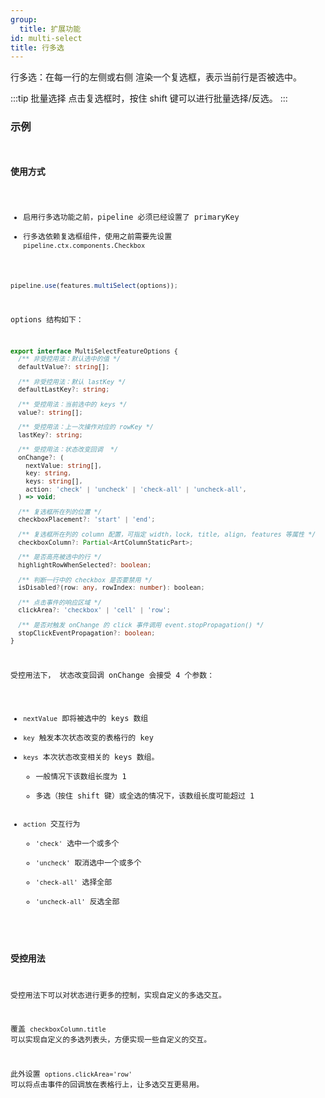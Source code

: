 ```yaml
---
group:
  title: 扩展功能
id: multi-select
title: 行多选
---
```


行多选：在每一行的左侧或右侧 渲染一个复选框，表示当前行是否被选中。

:::tip 批量选择
点击复选框时，按住 shift 键可以进行批量选择/反选。
:::

### 示例

<code
src="../../../../demos/multiSelect.tsx"
/>

### 使用方式

- 启用行多选功能之前，pipeline 必须已经设置了 primaryKey
- 行多选依赖复选框组件，使用之前需要先设置 `pipeline.ctx.components.Checkbox`

```ts
pipeline.use(features.multiSelect(options));
```

options 结构如下：

```ts
export interface MultiSelectFeatureOptions {
  /** 非受控用法：默认选中的值 */
  defaultValue?: string[];

  /** 非受控用法：默认 lastKey */
  defaultLastKey?: string;

  /** 受控用法：当前选中的 keys */
  value?: string[];

  /** 受控用法：上一次操作对应的 rowKey */
  lastKey?: string;

  /** 受控用法：状态改变回调  */
  onChange?: (
    nextValue: string[],
    key: string,
    keys: string[],
    action: 'check' | 'uncheck' | 'check-all' | 'uncheck-all',
  ) => void;

  /** 复选框所在列的位置 */
  checkboxPlacement?: 'start' | 'end';

  /** 复选框所在列的 column 配置，可指定 width，lock, title, align, features 等属性 */
  checkboxColumn?: Partial<ArtColumnStaticPart>;

  /** 是否高亮被选中的行 */
  highlightRowWhenSelected?: boolean;

  /** 判断一行中的 checkbox 是否要禁用 */
  isDisabled?(row: any, rowIndex: number): boolean;

  /** 点击事件的响应区域 */
  clickArea?: 'checkbox' | 'cell' | 'row';

  /** 是否对触发 onChange 的 click 事件调用 event.stopPropagation() */
  stopClickEventPropagation?: boolean;
}
```

受控用法下， 状态改变回调 onChange 会接受 4 个参数：

- `nextValue` 即将被选中的 keys 数组
- `key` 触发本次状态改变的表格行的 key
- `keys` 本次状态改变相关的 keys 数组。
  - 一般情况下该数组长度为 1
  - 多选（按住 shift 键）或全选的情况下，该数组长度可能超过 1
- `action` 交互行为
  - `'check'` 选中一个或多个
  - `'uncheck'` 取消选中一个或多个
  - `'check-all'` 选择全部
  - `'uncheck-all'` 反选全部

### 受控用法

受控用法下可以对状态进行更多的控制，实现自定义的多选交互。

覆盖 `checkboxColumn.title` 可以实现自定义的多选列表头，方便实现一些自定义的交互。

此外设置 `options.clickArea='row'` 可以将点击事件的回调放在表格行上，让多选交互更易用。
